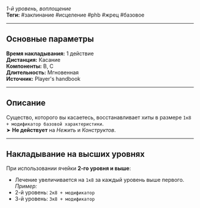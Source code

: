 
*1-й уровень, воплощение*  
**Теги:** #заклинание #исцеление #phb #жрец #базовое  

---

## Основные параметры
**Время накладывания:** 1 действие  
**Дистанция:** Касание  
**Компоненты:** В, С  
**Длительность:** Мгновенная  
**Источник:** Player's handbook  

---

## Описание
Существо, которого вы касаетесь, восстанавливает хиты в размере `1к8 + модификатор базовой характеристики`.  
➤ **Не действует** на *Нежить* и *Конструктов*.

---

## Накладывание на высших уровнях
При использовании ячейки **2-го уровня и выше**:  
- Лечение увеличивается на `1к8` за каждый уровень выше первого.  
*Пример:*  
- 2-й уровень: `2к8 + модификатор`  
- 3-й уровень: `3к8 + модификатор`